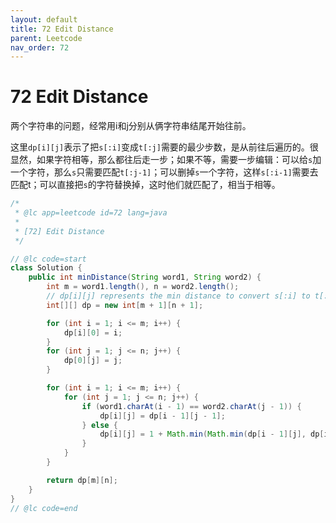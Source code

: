 ```yaml
---
layout: default
title: 72 Edit Distance
parent: Leetcode
nav_order: 72
---
```


# 72 Edit Distance

两个字符串的问题，经常用i和j分别从俩字符串结尾开始往前。

这里`dp[i][j]`表示了把`s[:i]`变成`t[:j]`需要的最少步数，是从前往后遍历的。很显然，如果字符相等，那么都往后走一步；如果不等，需要一步编辑：可以给`s`加一个字符，那么`s`只需要匹配`t[:j-1]`；可以删掉`s`一个字符，这样`s[:i-1]`需要去匹配t；可以直接把`s`的字符替换掉，这时他们就匹配了，相当于相等。

```java
/*
 * @lc app=leetcode id=72 lang=java
 *
 * [72] Edit Distance
 */

// @lc code=start
class Solution {
    public int minDistance(String word1, String word2) {
        int m = word1.length(), n = word2.length();
        // dp[i][j] represents the min distance to convert s[:i] to t[:j]
        int[][] dp = new int[m + 1][n + 1];

        for (int i = 1; i <= m; i++) {
            dp[i][0] = i;
        }
        for (int j = 1; j <= n; j++) {
            dp[0][j] = j;
        }

        for (int i = 1; i <= m; i++) {
            for (int j = 1; j <= n; j++) {
                if (word1.charAt(i - 1) == word2.charAt(j - 1)) {
                    dp[i][j] = dp[i - 1][j - 1];
                } else {
                    dp[i][j] = 1 + Math.min(Math.min(dp[i - 1][j], dp[i][j - 1]), dp[i - 1][j - 1]);
                }
            }
        }

        return dp[m][n];
    }
}
// @lc code=end

```
